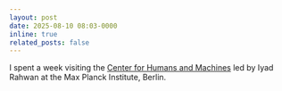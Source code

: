```yaml
---
layout: post
date: 2025-08-10 08:03-0000
inline: true
related_posts: false
---
```


I spent a week visiting the [Center for Humans and Machines](https://www.mpib-berlin.mpg.de/chm) led by Iyad Rahwan at the Max Planck Institute, Berlin.